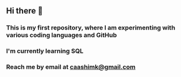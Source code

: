 ## Hi there 👋
### This is my first repository, where I am experimenting with various coding languages and GitHub

### I'm currently learning SQL
### Reach me by email at caashimk@gmail.com


<!--
**CaashimK/CaashimK** is a ✨ _special_ ✨ repository because its `README.md` (this file) appears on your GitHub profile.

Here are some ideas to get you started:

- 🔭 I’m currently working on ...
- 🌱 I’m currently learning ...
- 👯 I’m looking to collaborate on ...
- 🤔 I’m looking for help with ...
- 💬 Ask me about ...
- 📫 How to reach me: ...
- 😄 Pronouns: ...
- ⚡ Fun fact: ...
-->
